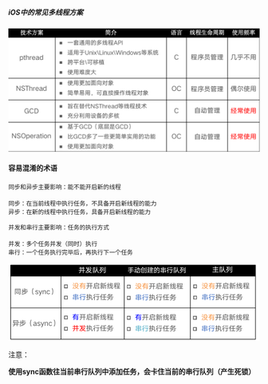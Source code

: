 ##### iOS中的常见多线程方案

![](img/pic1.png)



#### 容易混淆的术语

```
同步和异步主要影响：能不能开启新的线程

同步：在当前线程中执行任务，不具备开启新线程的能力
异步：在新的线程中执行任务，具备开启新线程的能力
```

```
并发和串行主要影响：任务的执行方式

并发：多个任务并发（同时）执行
串行：一个任务执行完毕后，再执行下一个任务
```



![](img/pic2.png)



注意：

**使用sync函数往当前串行队列中添加任务，会卡住当前的串行队列（产生死锁）**

